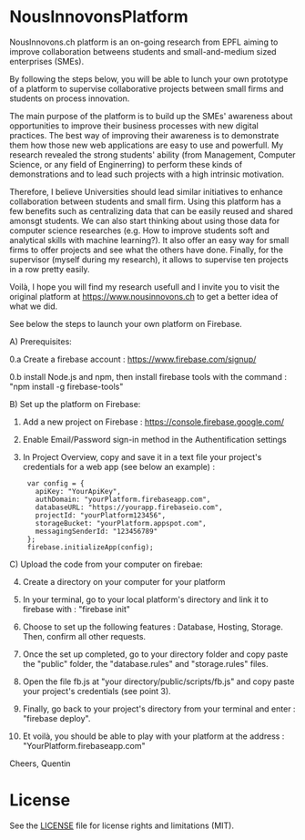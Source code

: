 # NousInnovonsPlatform
NousInnovons.ch platform is an on-going research from EPFL aiming to improve collaboration betweens students and small-and-medium sized enterprises (SMEs).

By following the steps below, you will be able to lunch your own prototype of a platform to supervise collaborative projects between small firms and students on process innovation.

The main purpose of the platform is to build up the SMEs' awareness about opportunities to improve their business processes with new digital practices. The best way of improving their awareness is to demonstrate them how those new web applications are easy to use and powerfull. My research revealed the strong students' ability  (from Management, Computer Science, or any field of Enginerring) to perform these kinds of demonstrations and to lead such projects with a high intrinsic motivation.

Therefore, I believe Universities should lead similar initiatives to enhance collaboration between students and small firm. Using this platform has a few benefits such as centralizing data that can be easily reused and shared amonsgt students. We can also start thinking about using those data for computer science researches (e.g. How to improve students soft and analytical skills with machine learning?). It also offer an easy way for small firms to offer projects and see what the others have done. Finally, for the supervisor (myself during my research), it allows to supervise ten projects in a row pretty easily.

Voilà, I hope you will find my research usefull and I invite you to visit the original platform at https://www.nousinnovons.ch to get a better idea of what we did.

See below the steps to launch your own platform on Firebase.

A) Prerequisites:

0.a Create a firebase account : https://www.firebase.com/signup/

0.b install Node.js and npm, then install firebase tools with the command : "npm install -g firebase-tools"


B) Set up the platform on Firebase:

1. Add a new project on Firebase : https://console.firebase.google.com/

2. Enable Email/Password sign-in method in the Authentification settings

3. In Project Overview, copy and save it in a text file your project's credentials for a web app (see below an example) :

        var config = {
          apiKey: "YourApiKey",
          authDomain: "yourPlatform.firebaseapp.com",
          databaseURL: "https://yourapp.firebaseio.com",
          projectId: "yourPlatform123456",
          storageBucket: "yourPlatform.appspot.com",
          messagingSenderId: "123456789"
        };
        firebase.initializeApp(config);

C) Upload the code from your computer on firebae:

4. Create a directory on your computer for your platform

5. In your terminal, go to your local platform's directory and link it to firebase with : "firebase init"

6. Choose to set up the following features : Database, Hosting, Storage. Then, confirm all other requests.

7. Once the set up completed, go to your directory folder and copy paste the "public" folder, the "database.rules" and "storage.rules" files.

8. Open the file fb.js at "your directory/public/scripts/fb.js" and copy paste your project's credentials (see point 3).

9. Finally, go back to your project's directory from your terminal and enter : "firebase deploy".

10. Et voilà, you should be able to play with your platform at the address : "YourPlatform.firebaseapp.com"

Cheers, 
Quentin

# License
See the [LICENSE](LICENSE.md) file for license rights and limitations (MIT).
